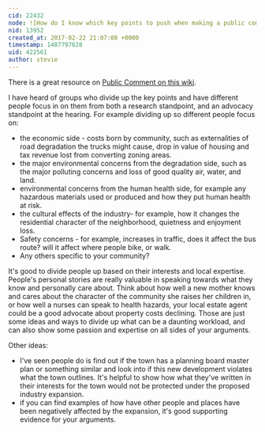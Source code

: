 ```yaml
---
cid: 22432
node: ![How do I know which key points to push when making a public comment against an industry? ](../notes/stevie/02-22-2017/how-do-i-know-which-key-points-to-push-when-making-a-public-comment-against-an-industry)
nid: 13952
created_at: 2017-02-22 21:07:08 +0000
timestamp: 1487797628
uid: 422561
author: stevie
---
```


There is a great resource on [Public Comment on this wiki](https://publiclab.org/wiki/public-comment). 

I have heard of groups who divide up the key points and have different people focus in on them from both a research standpoint, and an advocacy standpoint at the hearing. For example dividing up so different people focus on:

- the economic side - costs born by community, such as externalities of road degradation the trucks might cause, drop in value of housing and tax revenue lost from converting zoning areas. 
- the major environmental concerns from the degradation side, such as the major polluting concerns and loss of good quality air, water, and land. 
- environmental concerns from the human health side, for example any hazardous materials used or produced and how they put human health at risk. 
- the cultural effects of the industry- for example, how it changes the residential character of the neighborhood, quietness and enjoyment loss.
- Safety concerns - for example, increases in traffic, does it affect the bus route? will it affect where people bike, or walk.  
- Any others specific to your community?

It's good to divide people up based on their interests and local expertise. People's personal stories are really valuable in speaking towards what they know and personally care about. Think about how well a new mother knows and cares about the character of the community she raises her children in, or how well a nurses can speak to health hazards, your local estate agent could be a good advocate  about property costs declining. Those are just some ideas and ways to divide up what can be a daunting workload, and can also show some passion and expertise on all sides of your arguments. 

Other ideas: 

- I've seen people do is find out if the town has a planning board master plan or something similar and look into if this new development violates what the town outlines. It's helpful to show how what they've written in their interests for the town would not be protected under the proposed industry expansion. 
- if you can find examples of how have other people and places have been negatively affected by the expansion, it's good supporting evidence for your arguments. 
